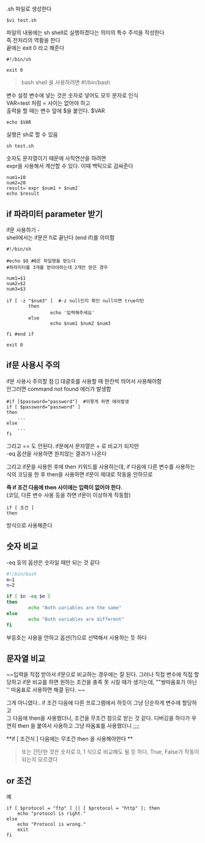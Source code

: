 # 
.sh 파일로 생성한다
```
$vi test.sh
```

파일의 내용에는 sh shell로 실행하겠다는 의미의 특수 주석을 작성한다  
즉 전처리의 역활을 한다   
끝에는 exit 0 라고 해준다

```
#!/bin/sh

exit 0
```

> bash shell 을 사용하려면 #!/bin/bash

변수 설정
변수에 넣는 것은 숫자로 넣어도 모두 문자로 인식  
VAR=test 처럼 = 사이는 없어야 하고   
출력을 할 때는 변수 앞에 $을 붙인다. $VAR
```
echo $VAR
```

실행은 sh로 할 수 있음
```
sh test.sh
```

숫자도 문자열이기 때문에 사칙연산을 하려면  
expr을 사용해서 계산할 수 있다. 이때 백틱으로 감싸준다
```
num1=10
num2=20
result=`expr $num1 + $num2`
echo $result
```

## if  파라미터 parameter 받기

if문 사용하기 -   
shell에서는 if문은 fi로 끝난다 (end if)를 의미함
```shell
#!/bin/sh

#echo $0 #0은 파일명을 받는다
#파라미터를 3개를 받아야하는데 2개만 받은 경우

num1=$1
num2=$2
num3=$3

if [ -z "$num3" ]  #-z null인지 확인 null이면 true리턴 
        then
                echo '입력해주세요'
        else
                echo $num1 $num2 $num3

fi #end if

exit 0
```


## if문 사용시 주의

if문 사용시 주의할 점 [] 대괄호를 사용할 때 한칸씩 띄어서 사용해야함  
안그러면 command not found 에러가 발생함
```
#if [$password="password"]  #이렇게 하면 에러발생
if [ $password="password" ]
then
    ...
else 
    ...
fi
```
그리고 == 도 안된다. if문에서 문자열은 = 로 비교가 되지만   
-eq 옵션을 사용하면 원치않는 결과가 나온다  

그리고 if문을 사용한 후에 then 키워드를 사용하는데, if 다음에 다른 변수를 사용하는 식의 코딩을 한 후 then을 사용하면 if문이 제대로 작동을 안하므로   

**즉 if 조건 다음에 then 사이에는 입력이 없어야 한다.**  
(코딩, 다른 변수 사용 등을 하면 if문이 이상하게 작동함)
```
if [ 조건 ] 
then
```
방식으로 사용해준다 


## 숫자 비교
-eq 등의 옵션은 숫자일 때만 되는 것 같다  
```sh
#!/bin/bash
m=1
n=2

if [ $n -eq $m ]
then
        echo "Both variables are the same"
else
        echo "Both variables are different"
fi
```

부등호는 사용을 안하고 옵션(?)으로 선택해서 사용하는 듯 하다  



## 문자열 비교

~~입력을 직접 받아서 if문으로 비교하는 경우에는 잘 된다.  그러나 직접 변수에 직접 할당하고 if문 비교를 하면 원하는 조건을 충족 못 시킬 때가 생기는데, ""쌍따옴표가 아닌 '' 따옴표로 사용하면 해결 된다.   ~~

그게 아니였다..   if 조건 다음에 다른 프로그램에서 하듯이 그냥 단순하게 변수에 할당하고   
그 다음에 then을 사용했더니, 조건을 무조건 참으로 받는 것 같다. 디버깅을 하다가 우연히 then 을 붙여서 사용하고 그냥 따옴표를 사용했더니 ;;;;

**if [ 조건식 ] 다음에는 무조건 then 을 사용해야한다 **

> 또는 간단한 것은 숫자로 0, 1 식으로 비교해도 될 듯 하다, True, False가 작동이 되는지 모르겠다



## or 조건

예

```shell
if [ $protocol = "ftp" ] || [ $protocol = "http" ]; then
    echo "protocol is right."
else 
    echo "Protocol is wrong."
    exit
fi
```
